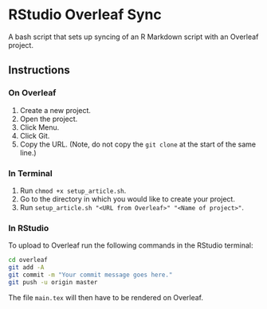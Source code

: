 # RStudio Overleaf Sync

A bash script that sets up syncing of an R Markdown script with an Overleaf project.

## Instructions

### On Overleaf

1. Create a new project.
2. Open the project.
3. Click Menu.
4. Click Git.
5. Copy the URL. (Note, do not copy the `git clone` at the start of the same line.)

### In Terminal

1. Run `chmod +x setup_article.sh`.
2. Go to the directory in which you would like to create your project.
3. Run `setup_article.sh "<URL from Overleaf>" "<Name of project>"`.

### In RStudio

To upload to Overleaf run the following commands in the RStudio terminal:

```bash
cd overleaf
git add -A
git commit -m "Your commit message goes here."
git push -u origin master
```

The file `main.tex` will then have to be rendered on Overleaf.
